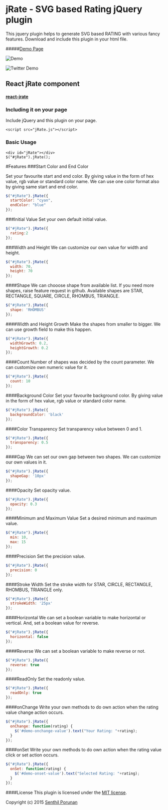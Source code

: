 
jRate - SVG based Rating jQuery plugin
=======================================

This jquery plugin helps to generate SVG based RATING with various fancy features. Download and include this plugin in your html file.

#####[Demo Page](http://www.toolitup.com/jRate.html)

![Demo](https://rawgit.com/senthilporunan/jRate/master/images/jRate-Star-Demo.gif)

![Twitter Demo](https://rawgit.com/senthilporunan/jRate/master/images/jRate-twitter-demo.gif)

## React jRate component

#### [react-jrate](https://github.com/senthilporunan/react-jrate)

### Including it on your page

Include jQuery and this plugin on your page.
```
<script src="jRate.js"></script>

```
### Basic Usage
```
<div id="jRate"></div>
$("#jRate").jRate();
```
#Features
###Start Color and End Color

Set your favourite start and end color. By giving value in the form of hex value, rgb value or standard color name. We can use one color format also by giving same start and end color.

```js
$("#jRate").jRate({
  startColor: "cyan",
  endColor: "blue"
});
```
###Initial Value
Set your own default initial value.
```js
$("#jRate").jRate({
  rating:2
});
```
###Width and Height
We can customize our own value for width and height.
```js
$("#jRate").jRate({
  width: 70,
  height: 70
});
```
####Shape
We can chooose shape from available list. If you need more shapes, raise feature request in github. Available shapes are STAR, RECTANGLE, SQUARE, CIRCLE, RHOMBUS, TRIANGLE.
```js
$("#jRate").jRate({
  shape: 'RHOMBUS'
});
```
####Width and Height Growth
Make the shapes from smaller to bigger. We can use growth field to make this happen.
```js
$("#jRate").jRate({
  widthGrowth: 0.2,
  heightGrowth: 0.2
});
```

####Count
Number of shapes was decided by the count parameter. We can customize own numeric value for it.
```js
$("#jRate").jRate({
  count: 10
});
```
####Background Color
Set your favourite background color. By giving value in the form of hex value, rgb value or standard color name.
```js
$("#jRate").jRate({
  backgroundColor: 'black'
});
```
####Color Transparency
Set transparency value between 0 and 1.
```js
$("#jRate").jRate({
  transparency: 0.5
});
```
####Gap
We can set our own gap between two shapes. We can customize our own values in it.
```js
$("#jRate").jRate({
  shapeGap: '10px'
});
```
####Opacity
Set opacity value.
```js
$("#jRate").jRate({
  opacity: 0.3
});
```

####Minimum and Maximum Value
Set a desired minimum and maximum value.
```js
$("#jRate").jRate({
  min: 10,
  max: 15
});
```
####Precision
Set the precision value.
```js
$("#jRate").jRate({
  precision: 0
});
```
####Stroke Width
Set the stroke width for STAR, CIRCLE, RECTANGLE, RHOMBUS, TRIANGLE only.
```js
$("#jRate").jRate({
  strokeWidth: '25px'
});
```
####Horizontal
We can set a boolean variable to make horizontal or vertical. And, set a boolean value for reverse.
```js
$("#jRate").jRate({
  horizontal: false
});
```
####Reverse
We can set a boolean variable to make reverse or not.
```js
$("#jRate").jRate({
  reverse: true
});
```
####ReadOnly
Set the readonly value.
```js
$("#jRate").jRate({
  readOnly: true
});
```
####onChange
Write your own methods to do own action when the rating value change action occurs.
```js
$("#jRate").jRate({
  onChange: function(rating) {
    $('#demo-onchange-value').text("Your Rating: "+rating);
  }
});
```
####onSet
Write your own methods to do own action when the rating value click or set action occurs.
```js
$("#jRate").jRate({
  onSet: function(rating) {
    $('#demo-onset-value').text("Selected Rating: "+rating);
  }
});
```
####License
This plugin is licensed under the [MIT license](https://github.com/senthilporunan/jRate/blob/master/LICENSE).

Copyright (c) 2015 [Senthil Porunan](http://www.toolitup.com/)
